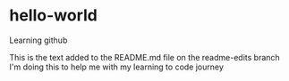 # hello-world
Learning github

This is the text added to the README.md file on the readme-edits branch
I'm doing this to help me with my learning to code journey
